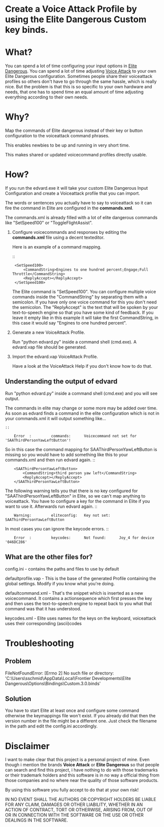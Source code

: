 

Create a Voice Attack Profile by using the Elite Dangerous Custom key binds.
============================================================================


What?
=====
You can spend a lot of time configuring your input options in [Elite Dangerous](https://www.elitedangerous.com/).
You can spend a lot of time adjusting [Voice Attack](http://www.voiceattack.com/)  to your own Elite Dangerous configuration.
Sometimes people share their voiceattack profiles so others don't have to go through the same hassle, which is really nice.
But the problem is that this is so specific to your own hardware and needs, that one has to spend time an equal amount of time adjusting everything according to their own needs.


Why?
====

Map the commands of Elite dangerous instead of their key or button configuration to the voiceattack command phrases.

This enables newbies to be up and running in very short time.

This makes shared or updated voicecommand profiles directly usable.


How?
====

If you run the edvard.exe it will take your custom Elite Dangerous Input Configuration and create a Voiceattack profile that you can import.

The words or sentences you actually have to say to voiceattack so it can fire the command in Elite are configured in the **commands.xml**.

The commands.xml is already filled with a lot of elite dangerous commands like "SetSpeed100" or "ToggleFlightAssist".

1. Configure voicecommands and responses by editing the **commands.xml** file using a decent texteditor.

     Here is an example of a command mapping.   

    ::

        <SetSpeed100>
            <CommandString>Engines to one hundred percent;Engage;Full Throttle</CommandString>
            <ReplyAccept></ReplyAccept>
        </SetSpeed100>

     The Elite command is "SetSpeed100".
     You can configure multiple voice commands inside the "CommandString" by separating them with a semicolon.
     If you have only one voice command for this you don't need the semicolon.
     The "ReplyAccept" is the text that will be spoken by your text-to-speech engine so that you have some kind of feedback.
     If you leave it empty like in this example it will take the first CommandString, in this case it would say "Engines to one hundred percent".


2. Generate a new VoiceAttack Profile.
    
    Run "python edvard.py" inside a command shell (cmd.exe). A edvard.vap file should be generated.

3. Import the edvard.vap VoiceAttack Profile.
    
    Have a look at the VoiceAttack Help if you don't know how to do that.

Understanding the output of edvard
----------------------------------
Run "python edvard.py" inside a command shell (cmd.exe) and you will see output.

The commands in elite may change or some more may be added over time.
As soon as edvard finds a command in the elite configuration which is not in your commands.xml it will output something like...

    ::

        Error  :         commands:      Voicecommand not set for 'SAAThirdPersonYawLeftButton'!

So in this case the command mapping for SAAThirdPersonYawLeftButton is missing so you would have to add something like this to your commands.xml and then run edvard again.
    ::

        <SAAThirdPersonYawLeftButton>
            <CommandString>third person yaw left</CommandString>
            <ReplyAccept></ReplyAccept>
        </SAAThirdPersonYawLeftButton>

The following warning tells you that there is no key configured for "SAAThirdPersonYawLeftButton" in Elite, so we can't map anything to voiceattack. You have to configure a key for the command in Elite if you want to use it. Afterwards run edvard again.
    ::

        Warning:         eliteconfig:   Key not set:    SAAThirdPersonYawLeftButton

In most cases you can ignore the keycode errors.
    ::

        Error  :         keycodes:      Not found:      Joy_4 for device '046DC286'


What are the other files for?
-----------------------------

config.ini - contains the paths and files to use by default

defaultprofile.vap - This is the base of the generated Profile containing the global settings. Modify if you know what you're doing.

defaultcommand.xml - That's the snippet which is inserted as a new voicecommand. It contains a actionsequence which first presses the key and then uses the text-to-speech engine to repeat back to you what that command was that it has understood.

keycodes.xml - Elite uses names for the keys on the keyboard, voiceattack uses their corresponding (ascii)codes 

Troubleshooting
===============

Problem
-------
FileNotFoundError: [Errno 2] No such file or directory: 'C:\\Users\\sschmid\\AppData\\Local\\Frontier Developments\\Elite Dangerous\\Options\\Bindings\\Custom.3.0.binds'

Solution
--------
You have to start Elite at least once and configure some command otherwise the keymappings file won't exist.
If you already did that then the version number in the file might be a different one. Just check the filename in the path and edit the config.ini accordingly.




Disclaimer
==========

I want to make clear that this project is a personal project of mine. Even though i mention the brands **Voice Attack** or **Elite Dangerous** so that people can search and find this project, i have nothing to do with those trademarks or their trademark holders and this software is in no way a official thing from those companies and no where near the quality of those software products.

By using this software you fully accept to do that at your own risk!

IN NO EVENT SHALL THE AUTHORS OR COPYRIGHT HOLDERS BE LIABLE FOR ANY CLAIM, DAMAGES OR OTHER LIABILITY, WHETHER IN AN ACTION OF CONTRACT, TORT OR OTHERWISE, ARISING FROM, OUT OF OR IN CONNECTION WITH THE SOFTWARE OR THE USE OR OTHER DEALINGS IN THE SOFTWARE.

